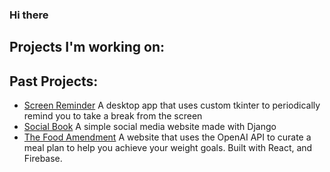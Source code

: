 ### Hi there
## Projects I'm working on: 

## Past Projects:  
  - [Screen Reminder](https://github.com/5tormm/ScreenReminder) A desktop app that uses custom tkinter to periodically remind you to take a break from the screen
  - [Social Book](https://github.com/5tormm/SocialBook) A simple social media website made with Django
  - [The Food Amendment](https://github.com/nishantj2006/excersisehackathon) A website that uses the OpenAI API to curate a meal plan to help you achieve your weight goals. Built with React, and Firebase.

<!--
**5tormm/5tormm** is a ✨ _special_ ✨ repository because its `README.md` (this file) appears on your GitHub profile.

Here are some ideas to get you started:

- 🔭 I’m currently working on ...
- 🌱 I’m currently learning ...
- 👯 I’m looking to collaborate on ...
- 🤔 I’m looking for help with ...
- 💬 Ask me about ...
- 📫 How to reach me: ...
- 😄 Pronouns: ...
- ⚡ Fun fact: ...
-->
